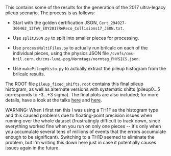 This contains some of the results for the generation of the 2017 ultra-legacy pileup scenario. The process is as follows:

* Start with the golden certification JSON, `Cert_294927-306462_13TeV_EOY2017ReReco_Collisions17_JSON.txt`.

* Use `splitJSON.py` to split into smaller pieces for processing.

* Use `processMultiFiles.py` to actually run brilcalc on each of the individual pieces, using the physics JSON file `/cvmfs/cms-bril.cern.ch/cms-lumi-pog/Normtags/normtag_PHYSICS.json`.

* Use `makePileupHisto.py` to actually extract the pileup histogram from the brilcalc results.

The ROOT file `pileup_fixed_shifts.root` contains this final pileup histogram, as well as alternate versions with systematic shifts (pileup0...5 corresponds to -3...+3 sigma). The final plots are also included; for more details, have a look at the talks [here](https://indico.cern.ch/event/815042/contributions/3406023/attachments/1834447/3004998/PileupPPD20190425.pdf) and [here](https://indico.cern.ch/event/815042/contributions/3406023/attachments/1834447/3008406/PileupFollowup.pdf).

WARNING: When I first ran this I was using a TH1F as the histogram type and this caused problems due to floating-point precision issues when running over the whole dataset (frustratingly difficult to track down, since everything worked fine when you run on only one pieces -- it's only when you accumulate several tens of millions of events that the errors accumulate enough to be significant). Switching to a TH1D seemed to eliminate the problem, but I'm writing this down here just in case it potentially causes issues again in the future.